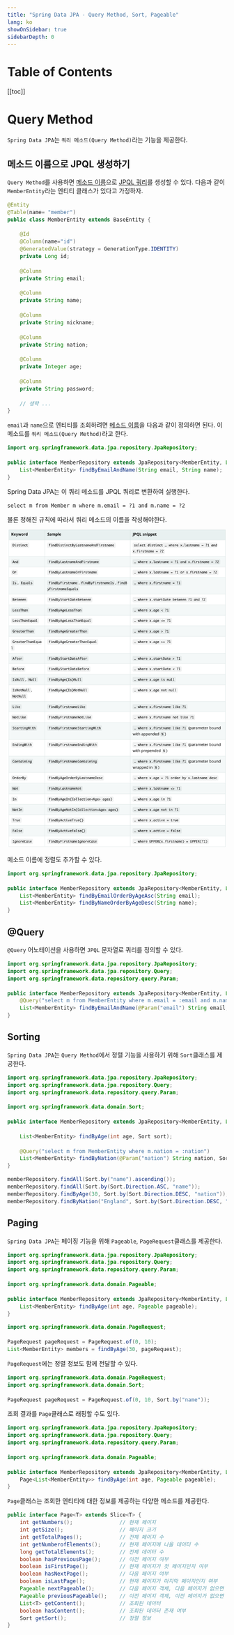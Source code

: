 ```yaml
---
title: "Spring Data JPA - Query Method, Sort, Pageable"
lang: ko
showOnSidebar: true
sidebarDepth: 0
---
```


# Table of Contents
[[toc]]

# Query Method
`Spring Data JPA`는 `쿼리 메소드(Query Method)`라는 기능을 제공한다. 

## 메소드 이름으로 JPQL 생성하기
`Query Method`를 사용하면 <u>메소드 이름</u>으로 <u>JPQL 쿼리</u>를 생성할 수 있다. 다음과 같이 `MemberEntity`라는 엔티티 클래스가 있다고 가정하자.
``` java
@Entity
@Table(name= "member")
public class MemberEntity extends BaseEntity {

    @Id
    @Column(name="id")
    @GeneratedValue(strategy = GenerationType.IDENTITY)
    private Long id;

    @Column
    private String email;

    @Column
    private String name;

    @Column
    private String nickname;

    @Column
    private String nation;

    @Column
    private Integer age;

    @Column
    private String password;

    // 생략 ...
}
```
`email`과 `name`으로 엔티티를 조회하려면 <u>메소드 이름</u>을 다음과 같이 정의하면 된다. 이 메소드를 `쿼리 메소드(Query Method)`라고 한다.
``` java
import org.springframework.data.jpa.repository.JpaRepository;

public interface MemberRepository extends JpaRepository<MemberEntity, Long> {
    List<MemberEntity> findByEmailAndName(String email, String name);
}
```
Spring Data JPA는 이 쿼리 메소드를 JPQL 쿼리로 변환하여 실행한다.
```
select m from Member m where m.email = ?1 and m.name = ?2
```

물론 정해진 규칙에 따라서 쿼리 메소드의 이름을 작성해야한다.

![](./220403_spring_data_jpa_query_method/1.png)

메소드 이름에 정렬도 추가할 수 있다.

``` java
import org.springframework.data.jpa.repository.JpaRepository;

public interface MemberRepository extends JpaRepository<MemberEntity, Long> {
    List<MemberEntity> findByEmailOrderByAgeAsc(String email);
    List<MemberEntity> findByNameOrderByAgeDesc(String name);
}
```

## @Query
`@Query` 어노테이션을 사용하면 `JPQL` 문자열로 쿼리를 정의할 수 있다.
``` java
import org.springframework.data.jpa.repository.JpaRepository;
import org.springframework.data.jpa.repository.Query;
import org.springframework.data.repository.query.Param;

public interface MemberRepository extends JpaRepository<MemberEntity, Long> {
    @Query("select m from MemberEntity where m.email = :email and m.name = :name")
    List<MemberEntity> findByEmailAndName(@Param("email") String email, @Param("name") String name);
}
```

## Sorting
`Spring Data JPA`는 `Query Method`에서 정렬 기능을 사용하기 위해 `Sort`클래스를 제공한다.
``` java
import org.springframework.data.jpa.repository.JpaRepository;
import org.springframework.data.jpa.repository.Query;
import org.springframework.data.repository.query.Param;

import org.springframework.data.domain.Sort;

public interface MemberRepository extends JpaRepository<MemberEntity, Long> {

    List<MemberEntity> findByAge(int age, Sort sort);

    @Query("select m from MemberEntity where m.nation = :nation")
    List<MemberEntity> findByNation(@Param("nation") String nation, Sort sort);
}
```
``` java
memberRepository.findAll(Sort.by("name").ascending());
memberRepository.findAll(Sort.by(Sort.Direction.ASC, "name"));
memberRepository.findByAge(30, Sort.by(Sort.Direction.DESC, "nation"));
memberRepository.findByNation("England", Sort.by(Sort.Direction.DESC, "name").and(Sort.by(Sort.Direction.ASC, "age")));
```

## Paging
`Spring Data JPA`는 페이징 기능을 위해 `Pageable`, `PageRequest`클래스를 제공한다.
``` java
import org.springframework.data.jpa.repository.JpaRepository;
import org.springframework.data.jpa.repository.Query;
import org.springframework.data.repository.query.Param;

import org.springframework.data.domain.Pageable;

public interface MemberRepository extends JpaRepository<MemberEntity, Long> {
    List<MemberEntity> findByAge(int age, Pageable pageable);
}
```
``` java
import org.springframework.data.domain.PageRequest;

PageRequest pageRequest = PageRequest.of(0, 10);
List<MemberEntity> members = findByAge(30, pageRequest);
```
`PageRequest`에는 정렬 정보도 함께 전달할 수 있다.
``` java
import org.springframework.data.domain.PageRequest;
import org.springframework.data.domain.Sort;

PageRequest pageRequest = PageRequest.of(0, 10, Sort.by("name"));
```
조회 결과를 `Page`클래스로 래핑할 수도 있다.
``` java
import org.springframework.data.jpa.repository.JpaRepository;
import org.springframework.data.jpa.repository.Query;
import org.springframework.data.repository.query.Param;

import org.springframework.data.domain.Pageable;

public interface MemberRepository extends JpaRepository<MemberEntity, Long> {
    Page<List<MemberEntity>> findByAge(int age, Pageable pageable);
}
```
`Page`클래스는 조회한 엔티티에 대한 정보를 제공하는 다양한 메소드를 제공한다.
``` java
public interface Page<T> extends Slice<T> {
    int getNumbers();               // 현재 페이지
    int getSize();                  // 페이지 크기
    int getTotalPages();            // 전체 페이지 수
    int getNumberofElements();      // 현재 페이지에 나올 데이터 수
    long getTotalElements();        // 전체 데이터 수
    boolean hasPreviousPage();      // 이전 페이지 여부
    boolean isFirstPage();          // 현재 페이지가 첫 페이지인지 여부
    boolean hasNextPage();          // 다음 페이지 여부
    boolean isLastPage();           // 현재 페이지가 마지막 페이지인지 여부
    Pageable nextPageable();        // 다음 페이지 객체, 다음 페이지가 없으면 null
    Pageable previousPageable();    // 이전 페이지 객체, 이전 페이지가 없으면 null
    List<T> getContent();           // 조회된 데이터
    boolean hasContent();           // 조회된 데이터 존재 여부
    Sort getSort();                 // 정렬 정보
}
```